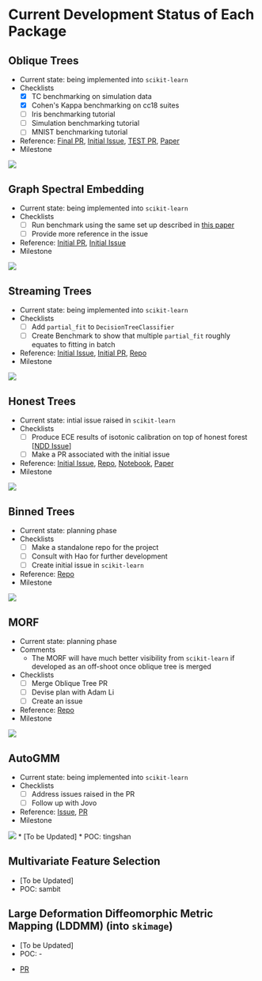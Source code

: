 # Current Development Status of Each Package

## Oblique Trees
* Current state: being implemented into `scikit-learn`
* Checklists
    - [x] TC benchmarking on simulation data
    - [x] Cohen's Kappa benchmarking on cc18 suites
    - [ ] Iris benchmarking tutorial
    - [ ] Simulation benchmarking tutorial
    - [ ] MNIST benchmarking tutorial
* Reference: [Final PR](https://github.com/scikit-learn/scikit-learn/pull/22754), [Initial Issue](https://github.com/scikit-learn/scikit-learn/issues/20819), [TEST PR](https://github.com/neurodata/scikit-learn/pull/11), [Paper](https://arxiv.org/pdf/1506.03410.pdf)
* Milestone
<img src="https://github.com/jshinm/neurodata-software-milestone/blob/main/output/Oblique%20Trees.svg?raw=true">

## Graph Spectral Embedding
* Current state: being implemented into `scikit-learn`
* Checklists
    - [ ] Run benchmark using the same set up described in [this paper](https://doi.org/10.1109/HPEC.2017.8091045)
    - [ ] Provide more reference in the issue
* Reference: [Initial PR](https://github.com/scikit-learn/scikit-learn/pull/20029), [Initial Issue](https://github.com/scikit-learn/scikit-learn/issues/18177)
* Milestone
<img src="https://github.com/jshinm/neurodata-software-milestone/blob/main/output/Graph%20Spectral%20Embedding.svg?raw=true">

## Streaming Trees
* Current state: being implemented into `scikit-learn`
* Checklists
    - [ ] Add `partial_fit` to `DecisionTreeClassifier`
    - [ ] Create Benchmark to show that multiple `partial_fit` roughly equates to fitting in batch
* Reference: [Initial Issue](https://github.com/scikit-learn/scikit-learn/issues/18888), [Initial PR](https://github.com/scikit-learn/scikit-learn/pull/18889), [Repo](https://github.com/neurodata/SDTF)
* Milestone
<img src="https://github.com/jshinm/neurodata-software-milestone/blob/main/output/Streaming%20Trees.svg?raw=true">

## Honest Trees
* Current state: intial issue raised in `scikit-learn`
* Checklists
    - [ ] Produce ECE results of isotonic calibration on top of honest forest [[NDD Issue](https://github.com/neurodata/honest-forests/issues/2)]
    - [ ] Make a PR associated with the initial issue
* Reference: [Initial Issue](https://github.com/scikit-learn/scikit-learn/issues/19710), [Repo](https://github.com/neurodata/honest-forests), [Notebook](https://nbviewer.org/github/EYezerets/ProgLearn/blob/sklearnUF/docs/tutorials/honest_posteriorestimates_runtime.ipynb), [Paper](https://arxiv.org/abs/1907.00325)
* Milestone
<img src="https://github.com/jshinm/neurodata-software-milestone/blob/main/output/Honest%20Trees.svg?raw=true">

## Binned Trees
* Current state: planning phase
* Checklists
    - [ ] Make a standalone repo for the project
    - [ ] Consult with Hao for further development
    - [ ] Create initial issue in `scikit-learn`
* Reference: [Repo](https://github.com/PSSF23/scikit-learn-stream/tree/hist)
* Milestone
<img src="https://github.com/jshinm/neurodata-software-milestone/blob/main/output/Binned%20Trees.svg?raw=true">

## MORF
* Current state: planning phase
* Comments
    - The MORF will have much better visibility from `scikit-learn` if developed as an off-shoot once oblique tree is merged
* Checklists
    - [ ] Merge Oblique Tree PR
    - [ ] Devise plan with Adam Li
    - [ ] Create an issue
* Reference: [Repo]()
* Milestone
<img src="https://github.com/jshinm/neurodata-software-milestone/blob/main/output/MORF.svg?raw=true">

## AutoGMM
* Current state: being implemented into `scikit-learn`
* Checklists
    - [ ] Address issues raised in the PR
    - [ ] Follow up with Jovo
* Reference: [Issue](https://github.com/scikit-learn/scikit-learn/issues/19338), [PR](https://github.com/scikit-learn/scikit-learn/pull/19562)
* Milestone
<img src="https://github.com/jshinm/neurodata-software-milestone/blob/main/output/MORF.svg?raw=true">
* [To be Updated]
* POC: tingshan

## Multivariate Feature Selection
* [To be Updated]
* POC: sambit

## Large Deformation Diffeomorphic Metric Mapping (LDDMM) (into `skimage`)
* [To be Updated]
* POC: -
- [PR](https://github.com/scikit-image/scikit-image/pull/5323)